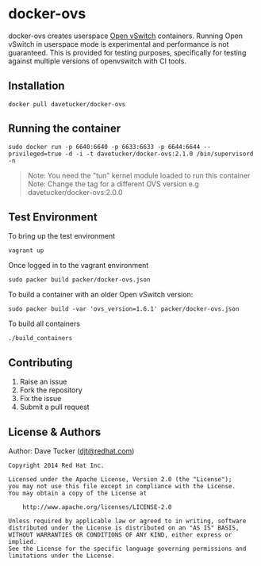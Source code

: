docker-ovs
==========

docker-ovs creates userspace [Open vSwitch](http://openvswitch.org) containers.
Running Open vSwitch in userspace mode is experimental and performance is not guaranteed.
This is provided for testing purposes, specifically for testing against multiple versions of openvswitch with CI tools.

## Installation

    docker pull davetucker/docker-ovs

## Running the container

    sudo docker run -p 6640:6640 -p 6633:6633 -p 6644:6644 --privileged=true -d -i -t davetucker/docker-ovs:2.1.0 /bin/supervisord -n

> Note: You need the "tun" kernel module loaded to run this container
> Note: Change the tag for a different OVS version e.g davetucker/docker-ovs:2.0.0

## Test Environment

To bring up the test environment

    vagrant up

Once logged in to the vagrant environment

    sudo packer build packer/docker-ovs.json

To build a container with an older Open vSwitch version:

    sudo packer build -var 'ovs_version=1.6.1' packer/docker-ovs.json

To build all containers

    ./build_containers

## Contributing

1. Raise an issue
2. Fork the repository
3. Fix the issue
4. Submit a pull request

## License & Authors

Author: Dave Tucker (djt@redhat.com)

    Copyright 2014 Red Hat Inc.

    Licensed under the Apache License, Version 2.0 (the "License");
    you may not use this file except in compliance with the License.
    You may obtain a copy of the License at

        http://www.apache.org/licenses/LICENSE-2.0

    Unless required by applicable law or agreed to in writing, software
    distributed under the License is distributed on an "AS IS" BASIS,
    WITHOUT WARRANTIES OR CONDITIONS OF ANY KIND, either express or implied.
    See the License for the specific language governing permissions and
    limitations under the License.
